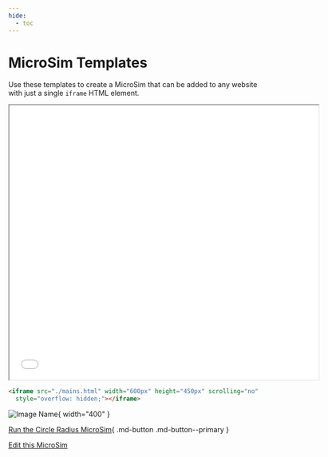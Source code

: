 ```yaml
---
hide:
  - toc
---
```

# MicroSim Templates

Use these templates to create a MicroSim that can
be added to any website with just a single ```iframe``` HTML element.

<iframe src="./main.html" width="620px" height="550px" scrolling="no"
  style="overflow: hidden;"></iframe>

```html
<iframe src="./mains.html" width="600px" height="450px" scrolling="no"
  style="overflow: hidden;"></iframe>
```

![Image Name](./template.png){ width="400" }

[Run the Circle Radius MicroSim](./main.html){ .md-button .md-button--primary }

[Edit this MicroSim](https://editor.p5js.org/dmccreary/sketches/dJq4nTXE4)
